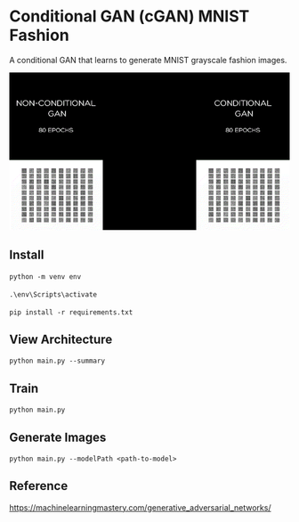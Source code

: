 # Conditional GAN (cGAN) MNIST Fashion
A conditional GAN that learns to generate MNIST grayscale fashion images.

 ![Training plots](training-plots.gif)

## Install

```
python -m venv env

.\env\Scripts\activate

pip install -r requirements.txt
```

## View Architecture

```
python main.py --summary
```

## Train

```
python main.py
```

## Generate Images

```
python main.py --modelPath <path-to-model>
```

## Reference

https://machinelearningmastery.com/generative_adversarial_networks/
